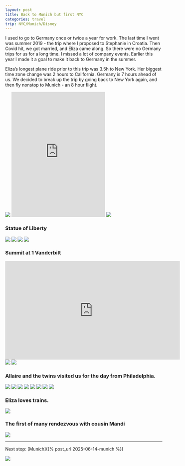 ```yaml
---
layout: post
title: Back to Munich but first NYC
categories: travel
trip: NYC/Munich/Disney
---
```


I used to go to Germany once or twice a year for work.
The last time I went was summer 2019 - the trip where I proposed to Stephanie in Croatia.
Then Covid hit, we got married, and Eliza came along.
So there were no Germany trips for us for a long time.
I missed a lot of company events.
Earlier this year I made it a goal to make it back to Germany in the summer.

Eliza’s longest plane ride prior to this trip was 3.5h to New York.
Her biggest time zone change was 2 hours to California.
Germany is 7 hours ahead of us.
We decided to break up the trip by going back to New York again, and then fly nonstop to Munich - an 8 hour flight.

<img src="https://www.dropbox.com/scl/fi/veyyix94fwtkwbvgpujpv/IMG_6710.jpeg?rlkey=hv8d7mme8ung45ad006f4ozdh&st=9dz5me6q&raw=1">
<iframe class="video" height="400" src="https://www.youtube.com/embed/ugL1HZKdtnA?si=2I-s2LbNMSNDrH7M" title="YouTube video player" frameborder="0" allow="accelerometer; autoplay; clipboard-write; encrypted-media; gyroscope; picture-in-picture; web-share" referrerpolicy="strict-origin-when-cross-origin" allowfullscreen></iframe>
<img src="https://www.dropbox.com/scl/fi/t0q7bfqq7z4mzhtm73h94/IMG_8768.jpeg?rlkey=lb765bity226v7vg1fm0gmiof&st=z7x6mlgn&raw=1">

### Statue of Liberty

<img src="https://www.dropbox.com/scl/fi/kqd7i1d2m4gveapxb5ico/IMG_6756.jpeg?rlkey=ouq1se5t9wybs3tv1sbwh1nwh&st=4xeba74p&raw=1">
<img src="https://www.dropbox.com/scl/fi/y4llkpljbr5dzmg1d1ihe/IMG_8752.jpeg?rlkey=cu5sqe749ygvn6d5kzeunxx8y&st=5m3fr1tk&raw=1">
<img src="https://www.dropbox.com/scl/fi/lefgn2auuechffydbcrgd/IMG_6763.jpeg?rlkey=a25bskv7xlw21ir0hk8bvq76h&st=b8ez51bu&raw=1">
<img src="https://www.dropbox.com/scl/fi/heeqepy59t4fih1ijtjx0/IMG_6774.jpeg?rlkey=gvjcvd6pgblg7783ihypw6txy&st=xqji7yh6&raw=1">

### Summit at 1 Vanderbilt

<iframe width="560" height="315" src="https://www.youtube.com/embed/FE0qvGwQl7I?si=nfvrsLqD2X5620D7" title="YouTube video player" frameborder="0" allow="accelerometer; autoplay; clipboard-write; encrypted-media; gyroscope; picture-in-picture; web-share" referrerpolicy="strict-origin-when-cross-origin" allowfullscreen></iframe>
<img src="https://www.dropbox.com/scl/fi/lvdg8gzm6ky484st4x3mf/Screenshot-2025-07-13-at-11.33.14.jpeg?rlkey=v99ggy2mm03mh1c1hteuh0nsq&st=o4ykrjub&raw=1">
<img src="https://www.dropbox.com/scl/fi/dv1bnq2tbieh7ii6zq3w0/IMG_6791.jpeg?rlkey=cdzr8zxt6wmj62xmri7t93ehh&st=3cp4bwwx&raw=1">

### Allaire and the twins visited us for the day from Philadelphia.

<img src="https://www.dropbox.com/scl/fi/e4y6zi5wweu854pg2bw7l/IMG_6720.jpeg?rlkey=wsbc336d2r6jidcv8pmhyrgxi&st=qy65usmj&raw=1">
<img src="https://www.dropbox.com/scl/fi/5j9f4xleenmp13mvbp5rp/IMG_6723.jpeg?rlkey=uvazigypl8plrs6av6i9z3awc&st=wcz5g1pw&raw=1">
<img src="https://www.dropbox.com/scl/fi/8czc4qmyxvujnkdfacfev/IMG_8737.jpeg?rlkey=dthyetitjk8id19p9pky6pjfk&st=r02mincl&raw=1">
<img src="https://www.dropbox.com/scl/fi/eb19qu1w8vnbt62r6femy/IMG_6728.jpeg?rlkey=st0ia4eolpu7wd3dd8fwoguw6&st=d4qb8irg&raw=1">
<img src="https://www.dropbox.com/scl/fi/gntbnjoqmcppg8ts5zmh7/IMG_6737.jpeg?rlkey=4afy0egruxp59ral7wnn5v660&st=ddbgefg5&raw=1">
<img src="https://www.dropbox.com/scl/fi/s7x1o64aqh53g9dzrx99p/IMG_6744.jpeg?rlkey=mn7pt8x1bo676spaet8ggsjsh&st=fod80aj0&raw=1">
<img src="https://www.dropbox.com/scl/fi/jc3gcc6cdoslfbvhgfsu3/IMG_6746.jpeg?rlkey=5af72l9hku6c5ldkezgs6wxze&st=ude5o804&raw=1">
<img src="https://www.dropbox.com/scl/fi/j3i12cyih0yjriw9mp12d/IMG_6751.jpeg?rlkey=69uwxmfpmlrsv4hyybjlfnr3r&st=u36frmnr&raw=1">

### Eliza loves trains.

<img src="https://www.dropbox.com/scl/fi/hw5xo2mb07lhcgpxfh36e/IMG_8772.jpeg?rlkey=6htwcqnunf68j12po8qv1ab4e&st=ew0s5k9s&raw=1">

### The first of many rendezvous with cousin Mandi

<img src="https://www.dropbox.com/scl/fi/jts6n6s36a1urq8b9f33c/IMG_8771.jpeg?rlkey=rw78yt0drcc9d6utepb7fem8f&st=g2nqxxbu&raw=1">

---

Next stop: [Munich]({% post_url 2025-06-14-munich %})

<img src="https://www.dropbox.com/scl/fi/1n7h3hx3gqv87tr7jwn2m/IMG_6860.jpeg?rlkey=ozopndc4t5h1zcafpbt3r0bxr&st=1f4obebl&raw=1">

